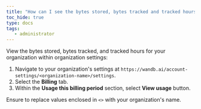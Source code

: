 ```yaml
---
title: "How can I see the bytes stored, bytes tracked and tracked hours of my organization?"
toc_hide: true
type: docs
tags:
   - administrator
---
```


View the bytes stored, bytes tracked, and tracked hours for your organization within organization settings:

1. Navigate to your organization's settings at `https://wandb.ai/account-settings/<organization-name>/settings`.
2. Select the **Billing** tab.
3. Within the **Usage this billing period** section, select **View usage** button.

Ensure to replace values enclosed in `<>` with your organization's name.
